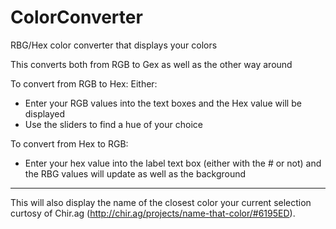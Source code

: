 ColorConverter
==============

RBG/Hex color converter that displays your colors

This converts both from RGB to Gex as well as the other way around

To convert from RGB to Hex:
Either:
  - Enter your RGB values into the text boxes and the Hex value will be displayed
  - Use the sliders to find a hue of your choice
  
To convert from Hex to RGB:
  - Enter your hex value into the label text box (either with the # or not) and the RBG values will update as well as the background
  
-------------------------

This will also display the name of the closest color your current selection curtosy of Chir.ag (http://chir.ag/projects/name-that-color/#6195ED).
